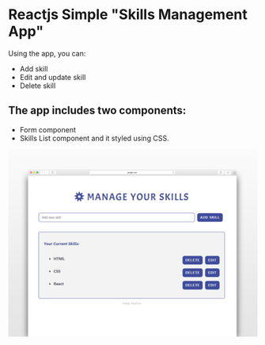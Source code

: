 # Reactjs Simple "Skills Management App"

Using the app, you can:
- Add skill
- Edit and update skill
- Delete skill

## The app includes two components:
- Form component
- Skills List component
and it styled using CSS.

![SkillsReactApp](img/skills.png)


